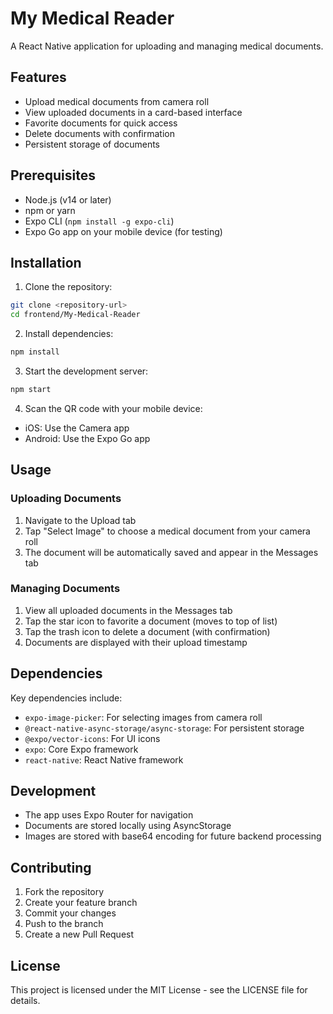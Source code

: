 # My Medical Reader

A React Native application for uploading and managing medical documents.

## Features

- Upload medical documents from camera roll
- View uploaded documents in a card-based interface
- Favorite documents for quick access
- Delete documents with confirmation
- Persistent storage of documents

## Prerequisites

- Node.js (v14 or later)
- npm or yarn
- Expo CLI (`npm install -g expo-cli`)
- Expo Go app on your mobile device (for testing)

## Installation

1. Clone the repository:
```bash
git clone <repository-url>
cd frontend/My-Medical-Reader
```

2. Install dependencies:
```bash
npm install
```

3. Start the development server:
```bash
npm start
```

4. Scan the QR code with your mobile device:
- iOS: Use the Camera app
- Android: Use the Expo Go app

## Usage

### Uploading Documents
1. Navigate to the Upload tab
2. Tap "Select Image" to choose a medical document from your camera roll
3. The document will be automatically saved and appear in the Messages tab

### Managing Documents
1. View all uploaded documents in the Messages tab
2. Tap the star icon to favorite a document (moves to top of list)
3. Tap the trash icon to delete a document (with confirmation)
4. Documents are displayed with their upload timestamp

## Dependencies

Key dependencies include:
- `expo-image-picker`: For selecting images from camera roll
- `@react-native-async-storage/async-storage`: For persistent storage
- `@expo/vector-icons`: For UI icons
- `expo`: Core Expo framework
- `react-native`: React Native framework

## Development

- The app uses Expo Router for navigation
- Documents are stored locally using AsyncStorage
- Images are stored with base64 encoding for future backend processing

## Contributing

1. Fork the repository
2. Create your feature branch
3. Commit your changes
4. Push to the branch
5. Create a new Pull Request

## License

This project is licensed under the MIT License - see the LICENSE file for details.
